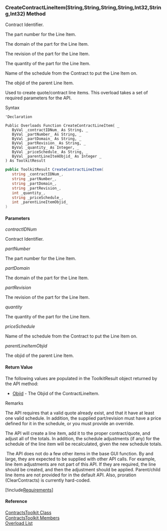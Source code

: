 ﻿### CreateContractLineItem(String,String,String,String,Int32,String,Int32) Method

Contract Identifier.

The part number for the Line Item.

The domain of the part for the Line Item.

The revision of the part for the Line Item.

The quantity of the part for the Line Item.

Name of the schedule from the Contract to put the Line Item on.

The objid of the parent Line Item.

Used to create quote/contract line items. This overload takes a set of required parameters for the API.

Syntax

```vbnet
'Declaration
 
Public Overloads Function CreateContractLineItem( _
   ByVal _contractIDNum_ As String, _
   ByVal _partNumber_ As String, _
   ByVal _partDomain_ As String, _
   ByVal _partRevision_ As String, _
   ByVal _quantity_ As Integer, _
   ByVal _priceSchedule_ As String, _
   ByVal _parentLineItemObjid_ As Integer _
) As ToolkitResult
```

```csharp
public ToolkitResult CreateContractLineItem( 
   string _contractIDNum_,
   string _partNumber_,
   string _partDomain_,
   string _partRevision_,
   int _quantity_,
   string _priceSchedule_,
   int _parentLineItemObjid_
)
```

#### Parameters

_contractIDNum_

Contract Identifier.

_partNumber_

The part number for the Line Item.

_partDomain_

The domain of the part for the Line Item.

_partRevision_

The revision of the part for the Line Item.

_quantity_

The quantity of the part for the Line Item.

_priceSchedule_

Name of the schedule from the Contract to put the Line Item on.

_parentLineItemObjid_

The objid of the parent Line Item.

#### Return Value

The following values are populated in the ToolkitResult object returned by the API method:

*   [Objid](FChoice.Toolkits.Clarify~FChoice.Toolkits.Clarify.ToolkitResult~Objid.md) \- The Objid of the ContractLineItem.

Remarks

The API requires that a valid quote already exist, and that it have at least one valid schedule. In addition, the supplied part/revision must have a price defined for it in the schedule, or you must provide an override.

The API will create a line item, add it to the proper contract/quote, and adjust all of the totals. In addition, the schedule adjustments (if any) for the schedule of the line item will be recalculated, given the new schedule totals.

 The API does not do a few other items in the base GUI function. By and large, they are expected to be supplied with other API calls. For example, line item adjustments are not part of this API. If they are required, the line should be created, and then the adjustment should be applied. Parent/child line items are not provided for in the default API. Also, proration (ClearContracts) is currently hard-coded.  

[!include[Requirements](../partials/requirements.md)]

#### Reference

[ContractsToolkit Class](FChoice.Toolkits.Clarify~FChoice.Toolkits.Clarify.Contracts.ContractsToolkit.md)  
[ContractsToolkit Members](FChoice.Toolkits.Clarify~FChoice.Toolkits.Clarify.Contracts.ContractsToolkit_members.md)  
[Overload List](FChoice.Toolkits.Clarify~FChoice.Toolkits.Clarify.Contracts.ContractsToolkit~CreateContractLineItem.md)
